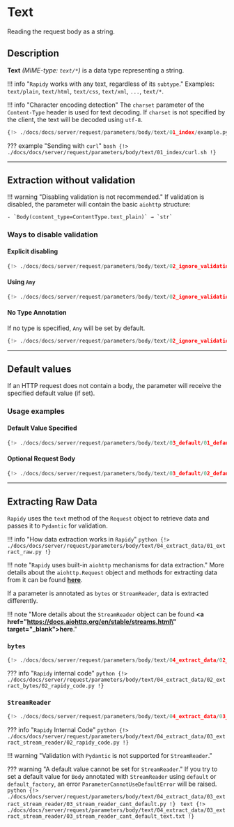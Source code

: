 # Text
Reading the request body as a string.

## Description
**Text** *(MIME-type: `text/*`)* is a data type representing a string.

!!! info "`Rapidy` works with any text, regardless of its `subtype`."
    Examples: `text/plain`, `text/html`, `text/css`, `text/xml`, `...`, `text/*`.

!!! info "Character encoding detection"
    The `charset` parameter of the `Content-Type` header is used for text decoding.
    If `charset` is not specified by the client, the text will be decoded using `utf-8`.

```python
{!> ./docs/docs/server/request/parameters/body/text/01_index/example.py !}
```

??? example "Sending with `curl`"
    ```bash
    {!> ./docs/docs/server/request/parameters/body/text/01_index/curl.sh !}
    ```

---

## Extraction without validation

!!! warning "Disabling validation is not recommended."
    If validation is disabled, the parameter will contain the basic `aiohttp` structure:

    - `Body(content_type=ContentType.text_plain)` → `str`

### Ways to disable validation

#### Explicit disabling
```python
{!> ./docs/docs/server/request/parameters/body/text/02_ignore_validation/01_validate_attr_false.py !}
```

#### Using `Any`
```python
{!> ./docs/docs/server/request/parameters/body/text/02_ignore_validation/02_any_type.py !}
```

#### No Type Annotation
If no type is specified, `Any` will be set by default.
```python
{!> ./docs/docs/server/request/parameters/body/text/02_ignore_validation/03_no_type.py !}
```

---

## Default values
If an HTTP request does not contain a body, the parameter will receive the specified default value (if set).

### Usage examples

#### Default Value Specified
```python
{!> ./docs/docs/server/request/parameters/body/text/03_default/01_default_exists.py !}
```

#### Optional Request Body
```python
{!> ./docs/docs/server/request/parameters/body/text/03_default/02_default_optional.py !}
```

---

## Extracting Raw Data
`Rapidy` uses the `text` method of the `Request` object to retrieve data and passes it to `Pydantic` for validation.

!!! info "How data extraction works in `Rapidy`"
    ```python
    {!> ./docs/docs/server/request/parameters/body/text/04_extract_data/01_extract_raw.py !}
    ```

!!! note "`Rapidy` uses built-in `aiohttp` mechanisms for data extraction."
    More details about the `aiohttp.Request` object and methods for extracting data from it can be found
    **<a href="https://docs.aiohttp.org/en/stable/web_reference.html" target="_blank">here</a>**.

If a parameter is annotated as `bytes` or `StreamReader`, data is extracted differently.

!!! note "More details about the `StreamReader` object can be found **<a href=\"https://docs.aiohttp.org/en/stable/streams.html\" target=\"_blank\">here</a>**."

### `bytes`
```python
{!> ./docs/docs/server/request/parameters/body/text/04_extract_data/02_extract_bytes/01_handler_example.py !}
```

??? info "`Rapidy` internal code"
    ```python
    {!> ./docs/docs/server/request/parameters/body/text/04_extract_data/02_extract_bytes/02_rapidy_code.py !}
    ```

### `StreamReader`
```python
{!> ./docs/docs/server/request/parameters/body/text/04_extract_data/03_extract_stream_reader/01_handler_example.py !}
```

??? info "`Rapidy` Internal Code"
    ```python
    {!> ./docs/docs/server/request/parameters/body/text/04_extract_data/03_extract_stream_reader/02_rapidy_code.py !}
    ```

!!! warning "Validation with `Pydantic` is not supported for `StreamReader`."

??? warning "A default value cannot be set for `StreamReader`."
    If you try to set a default value for `Body` annotated with `StreamReader` using `default` or `default_factory`, an error `ParameterCannotUseDefaultError` will be raised.
    ```python
    {!> ./docs/docs/server/request/parameters/body/text/04_extract_data/03_extract_stream_reader/03_stream_reader_cant_default.py !}
    ```
    ```text
    {!> ./docs/docs/server/request/parameters/body/text/04_extract_data/03_extract_stream_reader/03_stream_reader_cant_default_text.txt !}
    ```
